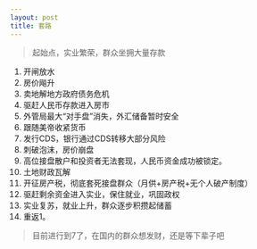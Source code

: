 ```yaml
---
layout: post
title: 套路
---
```


>起始点，实业繁荣，群众坐拥大量存款

1. 开闸放水
2. 房价飚升
3. 卖地解地方政府债务危机
4. 驱赶人民币存款进入房市
5. 外管局最大“对手盘”消失，外汇储备暂时安全
6. 跟随美帝收紧货币
7. 发行CDS，银行通过CDS转移大部分风险
8. 刺破泡沫，房价崩盘
9. 高位接盘散户和投资者无法套现，人民币资金成功被锁定。
10. 土地财政瓦解
11. 开征房产税，彻底套死接盘群众（月供+房产税+无个人破产制度）
12. 驱赶剩余资金进入实业，保住就业，巩固政权
13. 实业复苏，就业上升，群众逐步积攒起储蓄
14. 重返1。

>目前进行到7了，在国内的群众想发财，还是等下辈子吧